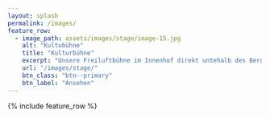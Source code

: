```yaml
---
layout: splash
permalink: /images/
feature_row:
  - image_path: assets/images/stage/image-15.jpg
    alt: "Kultubühne"
    title: "Kulturbühne"
    excerpt: "Unsere Freiluftbühne im Innenhof direkt untehalb des Bergwerks"
    url: "/images/stage/"
    btn_class: "btn--primary"
    btn_label: "Ansehen"   
---
```


{% include feature_row %}